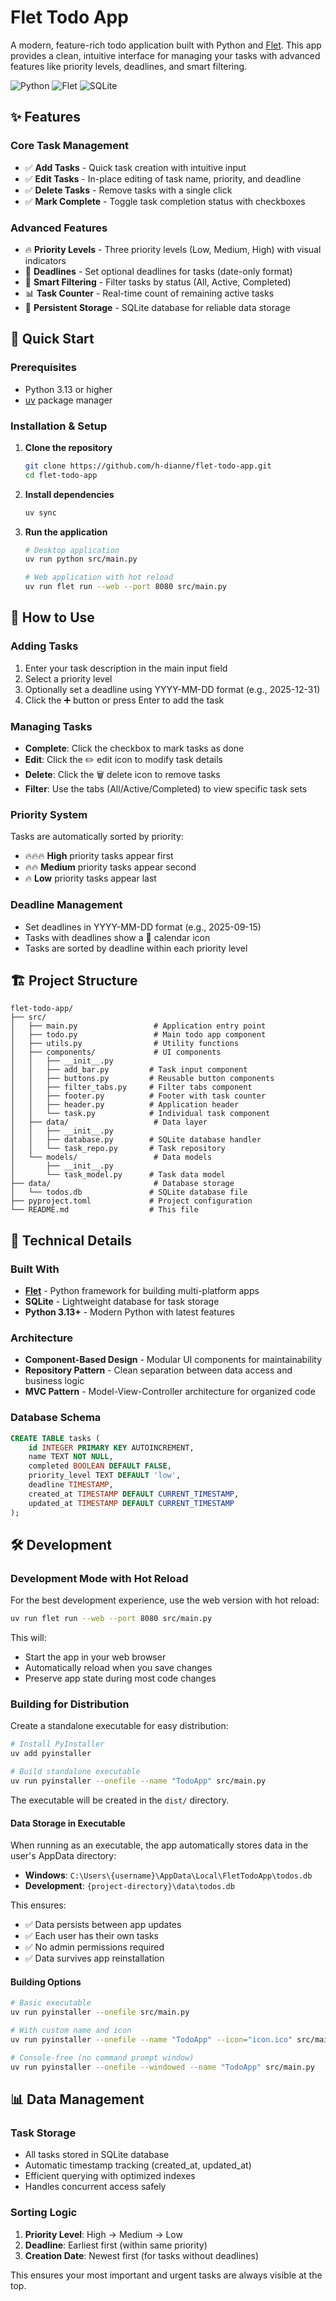 # Flet Todo App

A modern, feature-rich todo application built with Python and [Flet](https://flet.dev/). This app provides a clean, intuitive interface for managing your tasks with advanced features like priority levels, deadlines, and smart filtering.

![Python](https://img.shields.io/badge/python-v3.13+-blue.svg) ![Flet](https://img.shields.io/badge/flet-v0.28.3+-green.svg) ![SQLite](https://img.shields.io/badge/sqlite-database-orange.svg)

## ✨ Features

### Core Task Management

- ✅ **Add Tasks** - Quick task creation with intuitive input
- ✅ **Edit Tasks** - In-place editing of task name, priority, and deadline
- ✅ **Delete Tasks** - Remove tasks with a single click
- ✅ **Mark Complete** - Toggle task completion status with checkboxes

### Advanced Features

- 🔥 **Priority Levels** - Three priority levels (Low, Medium, High) with visual indicators
- 📅 **Deadlines** - Set optional deadlines for tasks (date-only format)
- 🎯 **Smart Filtering** - Filter tasks by status (All, Active, Completed)
- 📊 **Task Counter** - Real-time count of remaining active tasks
- 💾 **Persistent Storage** - SQLite database for reliable data storage

## 🚀 Quick Start

### Prerequisites

- Python 3.13 or higher
- [uv](https://github.com/astral-sh/uv) package manager

### Installation & Setup

1. **Clone the repository**

   ```bash
   git clone https://github.com/h-dianne/flet-todo-app.git
   cd flet-todo-app
   ```

2. **Install dependencies**

   ```bash
   uv sync
   ```

3. **Run the application**

   ```bash
   # Desktop application
   uv run python src/main.py

   # Web application with hot reload
   uv run flet run --web --port 8080 src/main.py
   ```

## 📱 How to Use

### Adding Tasks

1. Enter your task description in the main input field
2. Select a priority level
3. Optionally set a deadline using YYYY-MM-DD format (e.g., 2025-12-31)
4. Click the ➕ button or press Enter to add the task

### Managing Tasks

- **Complete**: Click the checkbox to mark tasks as done
- **Edit**: Click the ✏️ edit icon to modify task details
- **Delete**: Click the 🗑️ delete icon to remove tasks
- **Filter**: Use the tabs (All/Active/Completed) to view specific task sets

### Priority System

Tasks are automatically sorted by priority:

- 🔥🔥🔥 **High** priority tasks appear first
- 🔥🔥 **Medium** priority tasks appear second
- 🔥 **Low** priority tasks appear last

### Deadline Management

- Set deadlines in YYYY-MM-DD format (e.g., 2025-09-15)
- Tasks with deadlines show a 📅 calendar icon
- Tasks are sorted by deadline within each priority level

## 🏗️ Project Structure

```text
flet-todo-app/
├── src/
│   ├── main.py                 # Application entry point
│   ├── todo.py                 # Main todo app component
│   ├── utils.py                # Utility functions
│   ├── components/             # UI components
│   │   ├── __init__.py
│   │   ├── add_bar.py         # Task input component
│   │   ├── buttons.py         # Reusable button components
│   │   ├── filter_tabs.py     # Filter tabs component
│   │   ├── footer.py          # Footer with task counter
│   │   ├── header.py          # Application header
│   │   └── task.py            # Individual task component
│   ├── data/                   # Data layer
│   │   ├── __init__.py
│   │   ├── database.py        # SQLite database handler
│   │   └── task_repo.py       # Task repository
│   └── models/                 # Data models
│       ├── __init__.py
│       └── task_model.py      # Task data model
├── data/                       # Database storage
│   └── todos.db               # SQLite database file
├── pyproject.toml             # Project configuration
└── README.md                  # This file
```

## 🔧 Technical Details

### Built With

- **[Flet](https://flet.dev/)** - Python framework for building multi-platform apps
- **SQLite** - Lightweight database for task storage
- **Python 3.13+** - Modern Python with latest features

### Architecture

- **Component-Based Design** - Modular UI components for maintainability
- **Repository Pattern** - Clean separation between data access and business logic
- **MVC Pattern** - Model-View-Controller architecture for organized code

### Database Schema

```sql
CREATE TABLE tasks (
    id INTEGER PRIMARY KEY AUTOINCREMENT,
    name TEXT NOT NULL,
    completed BOOLEAN DEFAULT FALSE,
    priority_level TEXT DEFAULT 'low',
    deadline TIMESTAMP,
    created_at TIMESTAMP DEFAULT CURRENT_TIMESTAMP,
    updated_at TIMESTAMP DEFAULT CURRENT_TIMESTAMP
);
```

## 🛠️ Development

### Development Mode with Hot Reload

For the best development experience, use the web version with hot reload:

```bash
uv run flet run --web --port 8080 src/main.py
```

This will:

- Start the app in your web browser
- Automatically reload when you save changes
- Preserve app state during most code changes

### Building for Distribution

Create a standalone executable for easy distribution:

```bash
# Install PyInstaller
uv add pyinstaller

# Build standalone executable
uv run pyinstaller --onefile --name "TodoApp" src/main.py
```

The executable will be created in the `dist/` directory.

#### Data Storage in Executable

When running as an executable, the app automatically stores data in the user's AppData directory:

- **Windows**: `C:\Users\{username}\AppData\Local\FletTodoApp\todos.db`
- **Development**: `{project-directory}\data\todos.db`

This ensures:

- ✅ Data persists between app updates
- ✅ Each user has their own tasks
- ✅ No admin permissions required
- ✅ Data survives app reinstallation

#### Building Options

```bash
# Basic executable
uv run pyinstaller --onefile src/main.py

# With custom name and icon
uv run pyinstaller --onefile --name "TodoApp" --icon="icon.ico" src/main.py

# Console-free (no command prompt window)
uv run pyinstaller --onefile --windowed --name "TodoApp" src/main.py
```

## 📊 Data Management

### Task Storage

- All tasks stored in SQLite database
- Automatic timestamp tracking (created_at, updated_at)
- Efficient querying with optimized indexes
- Handles concurrent access safely

### Sorting Logic

1. **Priority Level**: High → Medium → Low
2. **Deadline**: Earliest first (within same priority)
3. **Creation Date**: Newest first (for tasks without deadlines)

This ensures your most important and urgent tasks are always visible at the top.
